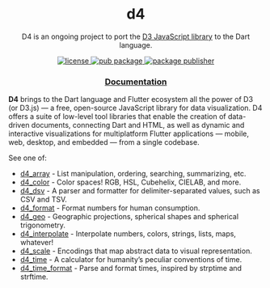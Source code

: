 <h1 align="center">
  d4
</h1>

<p align="center">
  D4 is an ongoing project to port the <a href="https://github.com/d3/d3">D3 JavaScript library</a> to the Dart language.
</p>

<p align="center">
  <a href="https://github.com/luizbarboza/d4/blob/main/LICENSE">
    <img src="https://img.shields.io/github/license/luizbarboza/d4" alt="license" />
  <a href="https://pub.dev/packages/d4">
    <img src="https://img.shields.io/pub/v/d4.svg" alt="pub package" />
  </a>
  <a href="https://pub.dev/packages/d4/publisher">
    <img src="https://img.shields.io/pub/publisher/d4.svg" alt="package publisher" />
  </a>
</p>

<h3 align="center">
  <a href="https://pub.dev/documentation/d4/latest/d4/d4-library.html">Documentation</a>
</h3>

**D4** brings to the Dart language and Flutter ecosystem all the power of D3 (or D3.js) — a free, open-source JavaScript library for data visualization. D4 offers a suite of low-level tool libraries that enable the creation of data-driven documents, connecting Dart and HTML, as well as dynamic and interactive visualizations for multiplatform Flutter applications — mobile, web, desktop, and embedded — from a single codebase.

See one of:

* [d4_array](https://pub.dev/packages/d4_array) - List manipulation, ordering, searching, summarizing, etc.
* [d4_color](https://pub.dev/packages/d4_color) - Color spaces! RGB, HSL, Cubehelix, CIELAB, and more.
* [d4_dsv](https://pub.dev/packages/d4_dsv) - A parser and formatter for delimiter-separated values, such as CSV and TSV.
* [d4_format](https://pub.dev/packages/d4_format) - Format numbers for human consumption.
* [d4_geo](https://pub.dev/packages/d4_geo) - Geographic projections, spherical shapes and spherical trigonometry.
* [d4_interpolate](https://pub.dev/packages/d4_interpolate) - Interpolate numbers, colors, strings, lists, maps, whatever!
* [d4_scale](https://pub.dev/packages/d4_scale) - Encodings that map abstract data to visual representation.
* [d4_time](https://pub.dev/packages/d4_time) - A calculator for humanity’s peculiar conventions of time.
* [d4_time_format](https://pub.dev/packages/d4_time_format) - Parse and format times, inspired by strptime and strftime.